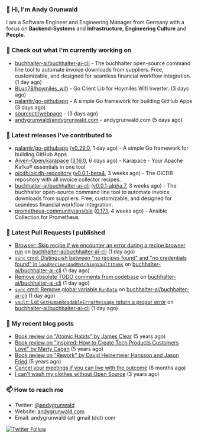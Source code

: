 ### 👋 Hi, I'm Andy Grunwald

I am a Software Engineer and Engineering Manager from Germany with a focus on **Backend-Systems** and **Infrastructure**, **Engineering Culture** and **People**.

### 👷 Check out what I'm currently working on


- [buchhalter-ai/buchhalter-ai-cli](https://github.com/buchhalter-ai/buchhalter-ai-cli) - The buchhalter open-source command line tool to automate invoice downloads from suppliers. Free, customizable, and designed for seamless financial workflow integration. (1 day ago)
- [BLun78/hoymiles_wifi](https://github.com/BLun78/hoymiles_wifi) - Go Client Lib for Hoymiles Wifi Inverter. (3 days ago)
- [palantir/go-githubapp](https://github.com/palantir/go-githubapp) - A simple Go framework for building GitHub Apps (3 days ago)
- [sourcectl/webpage](https://github.com/sourcectl/webpage) -  (3 days ago)
- [andygrunwald/andygrunwald.com](https://github.com/andygrunwald/andygrunwald.com) - andygrunwald.com (5 days ago)

### 🔭 Latest releases I've contributed to


- [palantir/go-githubapp](https://github.com/palantir/go-githubapp) ([v0.29.0](https://github.com/palantir/go-githubapp/releases/tag/v0.29.0), 1 day ago) - A simple Go framework for building GitHub Apps
- [Aiven-Open/karapace](https://github.com/Aiven-Open/karapace) ([3.16.0](https://github.com/Aiven-Open/karapace/releases/tag/3.16.0), 6 days ago) - Karapace - Your Apache Kafka® essentials in one tool
- [oicdb/oicdb-repository](https://github.com/oicdb/oicdb-repository) ([v0.0.1-beta4](https://github.com/oicdb/oicdb-repository/releases/tag/v0.0.1-beta4), 3 weeks ago) - The OICDB repository with all invoice collector recipes.
- [buchhalter-ai/buchhalter-ai-cli](https://github.com/buchhalter-ai/buchhalter-ai-cli) ([v0.0.1-alpha.7](https://github.com/buchhalter-ai/buchhalter-ai-cli/releases/tag/v0.0.1-alpha.7), 3 weeks ago) - The buchhalter open-source command line tool to automate invoice downloads from suppliers. Free, customizable, and designed for seamless financial workflow integration.
- [prometheus-community/ansible](https://github.com/prometheus-community/ansible) ([0.17.1](https://github.com/prometheus-community/ansible/releases/tag/0.17.1), 4 weeks ago) - Ansible Collection for Prometheus

### 🔨 Latest Pull Requests I published


- [Browser: Skip recipe if we encounter an error during a recipe browser run](https://github.com/buchhalter-ai/buchhalter-ai-cli/pull/117) on [buchhalter-ai/buchhalter-ai-cli](https://github.com/buchhalter-ai/buchhalter-ai-cli) (1 day ago)
- [`sync` cmd: Distinguish between &#34;no recipes found&#34; and &#34;no credentials found&#34; in `loadRecipesAndMatchingVaultItems`](https://github.com/buchhalter-ai/buchhalter-ai-cli/pull/116) on [buchhalter-ai/buchhalter-ai-cli](https://github.com/buchhalter-ai/buchhalter-ai-cli) (1 day ago)
- [Remove obsolete TODO comments from codebase](https://github.com/buchhalter-ai/buchhalter-ai-cli/pull/115) on [buchhalter-ai/buchhalter-ai-cli](https://github.com/buchhalter-ai/buchhalter-ai-cli) (1 day ago)
- [`sync` cmd: Remove global variable `RunData`](https://github.com/buchhalter-ai/buchhalter-ai-cli/pull/112) on [buchhalter-ai/buchhalter-ai-cli](https://github.com/buchhalter-ai/buchhalter-ai-cli) (1 day ago)
- [`vault`: Let `GetHumanReadableErrorMessage` return a proper error](https://github.com/buchhalter-ai/buchhalter-ai-cli/pull/111) on [buchhalter-ai/buchhalter-ai-cli](https://github.com/buchhalter-ai/buchhalter-ai-cli) (1 day ago)

### 📝 My recent blog posts


- [Book review on &#34;Atomic Habits&#34; by James Clear](https://andygrunwald.com/blog/book-review-on-atomic-habits-by-james-clear/) (5 years ago)
- [Book review on &#34;Inspired: How to Create Tech Products Customers Love&#34; by Marty Cagan](https://andygrunwald.com/blog/book-review-on-inspired-how-to-create-tech-products-customers-love-by-marty-cagan/) (5 years ago)
- [Book review on &#34;Rework&#34; by David Heinemeier Hansson and Jason Fried](https://andygrunwald.com/blog/book-review-on-rework-by-david-heinemeier-hansson-and-jason-fried/) (5 years ago)
- [Cancel your meetings if you can live with the outcome](https://andygrunwald.com/blog/cancel-your-meetings-if-you-can-live-with-the-outcome/) (8 months ago)
- [I can&#39;t wash my clothes without Open Source](https://andygrunwald.com/blog/i-cant-wash-my-clothes-without-open-source/) (3 years ago)

### 📫 How to reach me

- Twitter: [@andygrunwald](https://twitter.com/andygrunwald)
- Website: [andygrunwald.com](https://andygrunwald.com)
- Email: andygrunwald (at) gmail (dot) com

[![Twitter Follow](https://img.shields.io/twitter/follow/andygrunwald?label=Follow&style=social)](https://twitter.com/andygrunwald)
